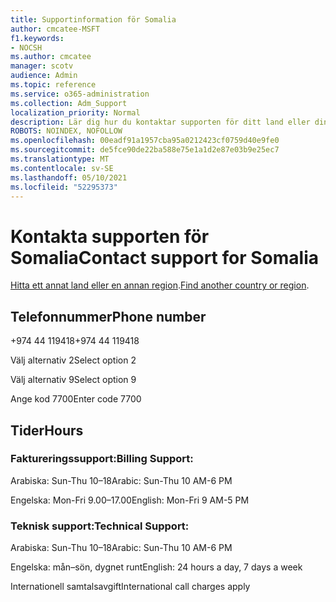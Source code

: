 ```yaml
---
title: Supportinformation för Somalia
author: cmcatee-MSFT
f1.keywords:
- NOCSH
ms.author: cmcatee
manager: scotv
audience: Admin
ms.topic: reference
ms.service: o365-administration
ms.collection: Adm_Support
localization_priority: Normal
description: Lär dig hur du kontaktar supporten för ditt land eller din region.
ROBOTS: NOINDEX, NOFOLLOW
ms.openlocfilehash: 00eadf91a1957cba95a0212423cf0759d40e9fe0
ms.sourcegitcommit: de5fce90de22ba588e75e1a1d2e87e03b9e25ec7
ms.translationtype: MT
ms.contentlocale: sv-SE
ms.lasthandoff: 05/10/2021
ms.locfileid: "52295373"
---
```

# <a name="contact-support-for-somalia"></a><span data-ttu-id="fc472-103">Kontakta supporten för Somalia</span><span class="sxs-lookup"><span data-stu-id="fc472-103">Contact support for Somalia</span></span>

<span data-ttu-id="fc472-104">[Hitta ett annat land eller en annan region](../../business-video/get-help-support.md).</span><span class="sxs-lookup"><span data-stu-id="fc472-104">[Find another country or region](../../business-video/get-help-support.md).</span></span>

## <a name="phone-number"></a><span data-ttu-id="fc472-105">Telefonnummer</span><span class="sxs-lookup"><span data-stu-id="fc472-105">Phone number</span></span>
<span data-ttu-id="fc472-106">+974 44 119418</span><span class="sxs-lookup"><span data-stu-id="fc472-106">+974 44 119418</span></span>

<span data-ttu-id="fc472-107">Välj alternativ 2</span><span class="sxs-lookup"><span data-stu-id="fc472-107">Select option 2</span></span>

<span data-ttu-id="fc472-108">Välj alternativ 9</span><span class="sxs-lookup"><span data-stu-id="fc472-108">Select option 9</span></span>

<span data-ttu-id="fc472-109">Ange kod 7700</span><span class="sxs-lookup"><span data-stu-id="fc472-109">Enter code 7700</span></span>

## <a name="hours"></a><span data-ttu-id="fc472-110">Tider</span><span class="sxs-lookup"><span data-stu-id="fc472-110">Hours</span></span>
### <a name="billing-support"></a><span data-ttu-id="fc472-111">Faktureringssupport:</span><span class="sxs-lookup"><span data-stu-id="fc472-111">Billing Support:</span></span>

<span data-ttu-id="fc472-112">Arabiska: Sun-Thu 10–18</span><span class="sxs-lookup"><span data-stu-id="fc472-112">Arabic: Sun-Thu 10 AM-6 PM</span></span>

<span data-ttu-id="fc472-113">Engelska: Mon-Fri 9.00–17.00</span><span class="sxs-lookup"><span data-stu-id="fc472-113">English: Mon-Fri 9 AM-5 PM</span></span>

### <a name="technical-support"></a><span data-ttu-id="fc472-114">Teknisk support:</span><span class="sxs-lookup"><span data-stu-id="fc472-114">Technical Support:</span></span>

<span data-ttu-id="fc472-115">Arabiska: Sun-Thu 10–18</span><span class="sxs-lookup"><span data-stu-id="fc472-115">Arabic: Sun-Thu 10 AM-6 PM</span></span>

<span data-ttu-id="fc472-116">Engelska: mån–sön, dygnet runt</span><span class="sxs-lookup"><span data-stu-id="fc472-116">English: 24 hours a day, 7 days a week</span></span>

<span data-ttu-id="fc472-117">Internationell samtalsavgift</span><span class="sxs-lookup"><span data-stu-id="fc472-117">International call charges apply</span></span>
